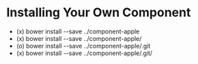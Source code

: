 Installing Your Own Component
=============================

- (x) bower install --save ../component-apple
- (x) bower install --save ../component-apple/
- (o) bower install --save ../component-apple/.git
- (x) bower install --save ../component-apple/.git/
